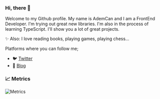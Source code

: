 ### Hi, there 👋
Welcome to my Github profile. My name is AdemCan and I am a FrontEnd Developer. I'm trying out great new libraries. I'm also in the process of learning TypeScript. I'll show you a lot of great projects.

✨ Also: I love reading books, playing games, playing chess...

Platforms where you can follow me;
- 🐦 [Twitter](https://twitter.com/CertelAdemcan)
- 📑 [Blog](https://ademcancerteldev.medium.com)

### 📈 Metrics
![Metrics](https://metrics.lecoq.io/AdemCanCertel?template=classic&config.timezone=Europe%2FIstanbul)
